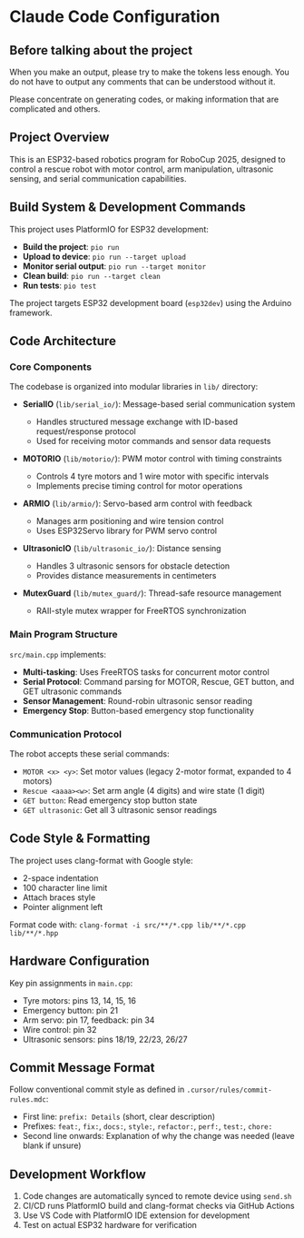 # Claude Code Configuration
## Before talking about the project
When you make an output, please try to make the tokens less enough. You do not have to output any comments that can be understood without it.

Please concentrate on generating codes, or making information that are complicated and others.


## Project Overview

This is an ESP32-based robotics program for RoboCup 2025, designed to control a rescue robot with motor control, arm manipulation, ultrasonic sensing, and serial communication capabilities.

## Build System & Development Commands

This project uses PlatformIO for ESP32 development:

- **Build the project**: `pio run`
- **Upload to device**: `pio run --target upload`
- **Monitor serial output**: `pio run --target monitor`
- **Clean build**: `pio run --target clean`
- **Run tests**: `pio test`

The project targets ESP32 development board (`esp32dev`) using the Arduino framework.

## Code Architecture

### Core Components

The codebase is organized into modular libraries in `lib/` directory:

- **SerialIO** (`lib/serial_io/`): Message-based serial communication system
  - Handles structured message exchange with ID-based request/response protocol
  - Used for receiving motor commands and sensor data requests

- **MOTORIO** (`lib/motorio/`): PWM motor control with timing constraints
  - Controls 4 tyre motors and 1 wire motor with specific intervals
  - Implements precise timing control for motor operations

- **ARMIO** (`lib/armio/`): Servo-based arm control with feedback
  - Manages arm positioning and wire tension control
  - Uses ESP32Servo library for PWM servo control

- **UltrasonicIO** (`lib/ultrasonic_io/`): Distance sensing
  - Handles 3 ultrasonic sensors for obstacle detection
  - Provides distance measurements in centimeters

- **MutexGuard** (`lib/mutex_guard/`): Thread-safe resource management
  - RAII-style mutex wrapper for FreeRTOS synchronization

### Main Program Structure

`src/main.cpp` implements:

- **Multi-tasking**: Uses FreeRTOS tasks for concurrent motor control
- **Serial Protocol**: Command parsing for MOTOR, Rescue, GET button, and GET ultrasonic commands
- **Sensor Management**: Round-robin ultrasonic sensor reading
- **Emergency Stop**: Button-based emergency stop functionality

### Communication Protocol

The robot accepts these serial commands:
- `MOTOR <x> <y>`: Set motor values (legacy 2-motor format, expanded to 4 motors)
- `Rescue <aaaa><w>`: Set arm angle (4 digits) and wire state (1 digit)
- `GET button`: Read emergency stop button state
- `GET ultrasonic`: Get all 3 ultrasonic sensor readings

## Code Style & Formatting

The project uses clang-format with Google style:
- 2-space indentation
- 100 character line limit
- Attach braces style
- Pointer alignment left

Format code with: `clang-format -i src/**/*.cpp lib/**/*.cpp lib/**/*.hpp`

## Hardware Configuration

Key pin assignments in `main.cpp`:
- Tyre motors: pins 13, 14, 15, 16
- Emergency button: pin 21
- Arm servo: pin 17, feedback: pin 34
- Wire control: pin 32
- Ultrasonic sensors: pins 18/19, 22/23, 26/27

## Commit Message Format

Follow conventional commit style as defined in `.cursor/rules/commit-rules.mdc`:
- First line: `prefix: Details` (short, clear description)
- Prefixes: `feat:`, `fix:`, `docs:`, `style:`, `refactor:`, `perf:`, `test:`, `chore:`
- Second line onwards: Explanation of why the change was needed (leave blank if unsure)

## Development Workflow

1. Code changes are automatically synced to remote device using `send.sh`
2. CI/CD runs PlatformIO build and clang-format checks via GitHub Actions
3. Use VS Code with PlatformIO IDE extension for development
4. Test on actual ESP32 hardware for verification